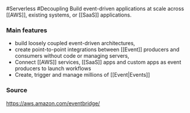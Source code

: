 #Serverless #Decoupling 
Build event-driven applications at scale across [[AWS]], existing systems, or [[SaaS]] applications.

### Main features
* build loosely coupled event-driven architectures,
* create point-to-point integrations between [[Event]] producers and consumers without code or managing servers,
* Connect [[AWS]] services, [[SaaS]] apps and custom apps as event producers to launch workflows
* Create, trigger and manage millions of [[Event|Events]]

### Source
https://aws.amazon.com/eventbridge/